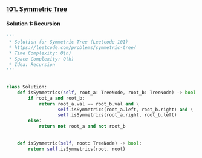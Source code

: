 ### [101\. Symmetric Tree](https://leetcode.com/problems/symmetric-tree/)

#### Solution 1: Recursion
  
  
```py
'''
 * Solution for Symmetric Tree (Leetcode 101)
 * https://leetcode.com/problems/symmetric-tree/
 * Time Complexity: O(n)
 * Space Complexity: O(h)
 * Idea: Recursion
'''
  
  
class Solution:
    def isSymmetrics(self, root_a: TreeNode, root_b: TreeNode) -> bool:
        if root_a and root_b:
            return root_a.val == root_b.val and \
                   self.isSymmetrics(root_a.left, root_b.right) and \
                   self.isSymmetrics(root_a.right, root_b.left)
        else:
            return not root_a and not root_b
  
  
    def isSymmetric(self, root: TreeNode) -> bool:
        return self.isSymmetrics(root, root)
```  
  